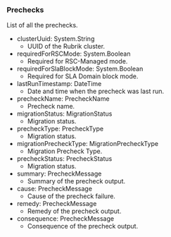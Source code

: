 ### Prechecks
List of all the prechecks.

- clusterUuid: System.String
  - UUID of the Rubrik cluster.
- requiredForRSCMode: System.Boolean
  - Required for RSC-Managed mode.
- requiredForSlaBlockMode: System.Boolean
  - Required for SLA Domain block mode.
- lastRunTimestamp: DateTime
  - Date and time when the precheck was last run.
- precheckName: PrecheckName
  - Precheck name.
- migrationStatus: MigrationStatus
  - Migration status.
- precheckType: PrecheckType
  - Migration status.
- migrationPrecheckType: MigrationPrecheckType
  - Migration Precheck Type.
- precheckStatus: PrecheckStatus
  - Migration status.
- summary: PrecheckMessage
  - Summary of the precheck output.
- cause: PrecheckMessage
  - Cause of the precheck failure.
- remedy: PrecheckMessage
  - Remedy of the precheck output.
- consequence: PrecheckMessage
  - Consequence of the precheck output.
